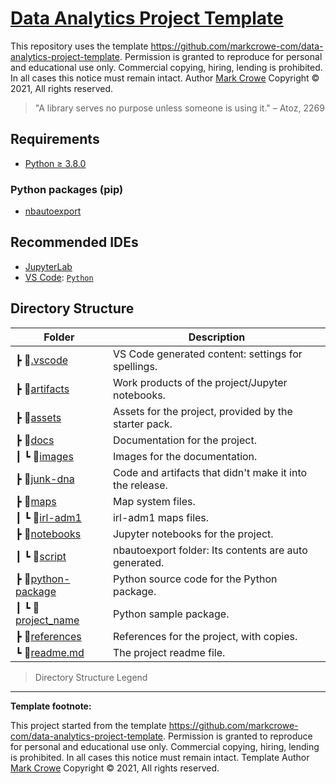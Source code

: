 
# [Data Analytics Project Template](https://github.com/markcrowe-com/data-analytics-project-template)

This repository uses the template <https://github.com/markcrowe-com/data-analytics-project-template>. Permission is granted to reproduce for personal and educational use only. Commercial copying, hiring, lending is prohibited. In all cases this notice must remain intact. Author [Mark Crowe](https://github.com/markcrowe-com/) Copyright &copy; 2021, All rights reserved.

> "A library serves no purpose unless someone is using it." – Atoz, 2269

## Requirements

- [Python &GreaterEqual; 3.8.0](https://www.python.org/downloads/)

### Python packages (pip)

- [nbautoexport](https://github.com/drivendataorg/nbautoexport)

## Recommended IDEs

- [JupyterLab](https://jupyter.org/install.html)
- [VS Code](https://code.visualstudio.com/): [`Python`](https://code.visualstudio.com/docs/languages/python)

## Directory Structure

| Folder                                              | Description                                              |
|-----------------------------------------------------|----------------------------------------------------------|
| ┣ 📂[.vscode](./.vscode)                            | VS Code generated content: settings for spellings.       |
| ┣ 📂[artifacts](./artifacts)                        | Work products of the project/Jupyter notebooks.          |
| ┣ 📂[assets](./assets)                              | Assets for the project, provided by the starter pack.    |
| ┣ 📂[docs](./docs)                                  | Documentation for the project.                           |
| ┃ ┗ 📂[images](./docs/images)                       | Images for the documentation.                            |
| ┣ 📂[junk-dna](./junk-dna)                          | Code and artifacts that didn't make it into the release. |
| ┣ 📂[maps](./maps)                                  | Map system files.                                        |
| ┃ ┗ 📂[irl-adm1](./maps/irl-adm1)                   | irl-adm1 maps files.                                     |
| ┣ 📂[notebooks](./notebooks)                        | Jupyter notebooks for the project.                       |
| ┃ ┗ 📂[script](./notebooks/script)                  | nbautoexport folder: Its contents are auto generated.    |
| ┣ 📂[python-package](./python-package)              | Python source code for the Python package.               |
| ┃ ┗ 📂[project_name](./python-package/project_name) | Python sample package.                                   |
| ┣ 📂[references](./references)                      | References for the project, with copies.                 |
| ┗ 📜[readme.md](readme.md)                          | The project readme file.                                 |

> Directory Structure Legend

---
**Template footnote:**

This project started from the template <https://github.com/markcrowe-com/data-analytics-project-template>. Permission is granted to reproduce for personal and educational use only. Commercial copying, hiring, lending is prohibited. In all cases this notice must remain intact. Template Author [Mark Crowe](https://github.com/markcrowe-com/) Copyright &copy; 2021, All rights reserved.
